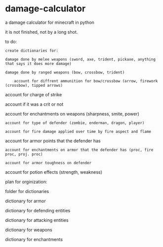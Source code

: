 # damage-calculator
a damage calculator for minecraft in python 

it is not finished, not by a long shot.

to do:

    create dictionaries for: 
    
	damage done by melee weapons (sword, axe, trident, pickaxe, anything that says it does more damage)
	
	damage done by ranged weapons (bow, crossbow, trident) 
	
	    account for diffrent ammunition for bow/crossbow (arrow, firework (crossbow), tipped arrows)
	    
account for charge of strike

account if it was a crit or not

account for enchantments on weapons (sharpness, smite, power)

    account for type of defender (zombie, enderman, dragon, player) 
    
    account for fire damage applied over time by fire aspect and flame
    
account for armor points that the defender has

    account for enchantments on armor that the defender has (proc, fire proc, proj. proc)
    
    account for armor toughness on defender
    
account for potion effects (strength, weakness) 

plan for orginization: 

folder for dictionaries 

   dictionary for armor
   
   dictionary for defending entities
   
   dictionary for attacking entities
   
   dictionary for weapons
   
   dictionary for enchantments 
